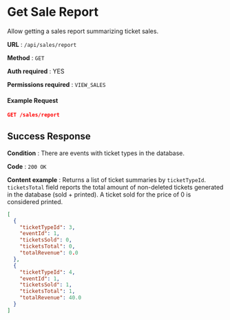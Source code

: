 # Get Sale Report

Allow getting a sales report summarizing ticket sales.

**URL** : `/api/sales/report`

**Method** : `GET`

**Auth required** : YES

**Permissions required** : `VIEW_SALES`

#### Example Request

```json
GET /sales/report
```

## Success Response

**Condition** : There are events with ticket types in the database.

**Code** : `200 OK`

**Content example** : Returns a list of ticket summaries by `ticketTypeId`. `ticketsTotal` field reports the total amount of non-deleted tickets generated in the database (sold + printed). A ticket sold for the price of 0 is considered printed.

```json
[
  {
    "ticketTypeId": 3,
    "eventId": 1,
    "ticketsSold": 0,
    "ticketsTotal": 0,
    "totalRevenue": 0.0
  },
  {
    "ticketTypeId": 4,
    "eventId": 1,
    "ticketsSold": 1,
    "ticketsTotal": 1,
    "totalRevenue": 40.0
  }
]
```
